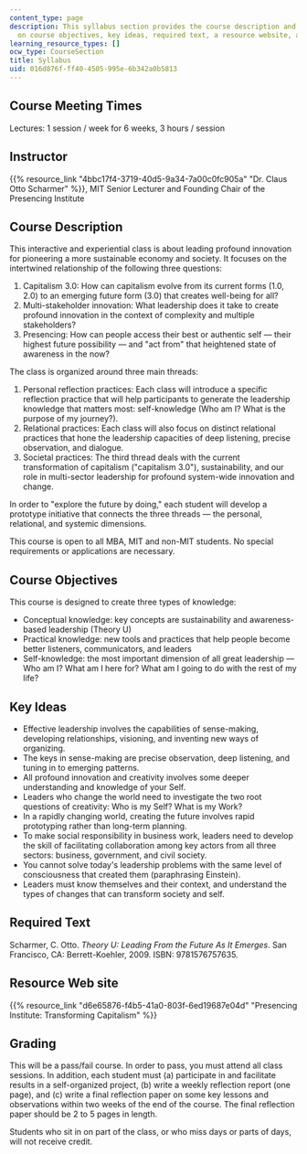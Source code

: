 ```yaml
---
content_type: page
description: This syllabus section provides the course description and information
  on course objectives, key ideas, required text, a resource website, and grading.
learning_resource_types: []
ocw_type: CourseSection
title: Syllabus
uid: 016d876f-ff40-4505-995e-6b342a0b5813
---
```


Course Meeting Times
--------------------

Lectures: 1 session / week for 6 weeks, 3 hours / session

Instructor
----------

{{% resource_link "4bbc17f4-3719-40d5-9a34-7a00c0fc905a" "Dr. Claus Otto Scharmer" %}}, MIT Senior Lecturer and Founding Chair of the Presencing Institute

Course Description
------------------

This interactive and experiential class is about leading profound innovation for pioneering a more sustainable economy and society. It focuses on the intertwined relationship of the following three questions:

1.  Capitalism 3.0: How can capitalism evolve from its current forms (1.0, 2.0) to an emerging future form (3.0) that creates well-being for all?
2.  Multi-stakeholder innovation: What leadership does it take to create profound innovation in the context of complexity and multiple stakeholders?
3.  Presencing: How can people access their best or authentic self — their highest future possibility — and "act from" that heightened state of awareness in the now?

The class is organized around three main threads:

1.  Personal reflection practices: Each class will introduce a specific reflection practice that will help participants to generate the leadership knowledge that matters most: self-knowledge (Who am I? What is the purpose of my journey?).
2.  Relational practices: Each class will also focus on distinct relational practices that hone the leadership capacities of deep listening, precise observation, and dialogue.
3.  Societal practices: The third thread deals with the current transformation of capitalism ("capitalism 3.0"), sustainability, and our role in multi-sector leadership for profound system-wide innovation and change.

In order to "explore the future by doing," each student will develop a prototype initiative that connects the three threads — the personal, relational, and systemic dimensions.

This course is open to all MBA, MIT and non-MIT students. No special requirements or applications are necessary.

Course Objectives
-----------------

This course is designed to create three types of knowledge:

*   Conceptual knowledge: key concepts are sustainability and awareness-based leadership (Theory U)
*   Practical knowledge: new tools and practices that help people become better listeners, communicators, and leaders
*   Self-knowledge: the most important dimension of all great leadership — Who am I? What am I here for? What am I going to do with the rest of my life?

Key Ideas
---------

*   Effective leadership involves the capabilities of sense-making, developing relationships, visioning, and inventing new ways of organizing.
*   The keys in sense-making are precise observation, deep listening, and tuning in to emerging patterns.
*   All profound innovation and creativity involves some deeper understanding and knowledge of your Self.
*   Leaders who change the world need to investigate the two root questions of creativity: Who is my Self? What is my Work?
*   In a rapidly changing world, creating the future involves rapid prototyping rather than long-term planning.
*   To make social responsibility in business work, leaders need to develop the skill of facilitating collaboration among key actors from all three sectors: business, government, and civil society.
*   You cannot solve today's leadership problems with the same level of consciousness that created them (paraphrasing Einstein).
*   Leaders must know themselves and their context, and understand the types of changes that can transform society and self.

Required Text
-------------

Scharmer, C. Otto. _Theory U: Leading From the Future As It Emerges_. San Francisco, CA: Berrett-Koehler, 2009. ISBN: 9781576757635.

Resource Web site
-----------------

{{% resource_link "d6e65876-f4b5-41a0-803f-6ed19687e04d" "Presencing Institute: Transforming Capitalism" %}}

Grading
-------

This will be a pass/fail course. In order to pass, you must attend all class sessions. In addition, each student must (a) participate in and facilitate results in a self-organized project, (b) write a weekly reflection report (one page), and (c) write a final reflection paper on some key lessons and observations within two weeks of the end of the course. The final reflection paper should be 2 to 5 pages in length.

Students who sit in on part of the class, or who miss days or parts of days, will not receive credit.